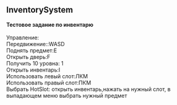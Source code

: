 ## InventorySystem
**Тестовое задание по инвентарю**<br />
<br />
Управление:<br />
Передвижение::WASD<br />
Поднять предмет:E<br />
Открыть дверь:F<br />
Получить 10 уровна: 1<br />
Открыть инвентарь:I<br />
Использовать левый слот:ЛКМ<br />
Использовать правый слот:ПКМ<br />
Выбрать HotSlot: открыть инвентарь,нажать на нужный слот, в выпадающем меню выбрать нужный предмет<br />
